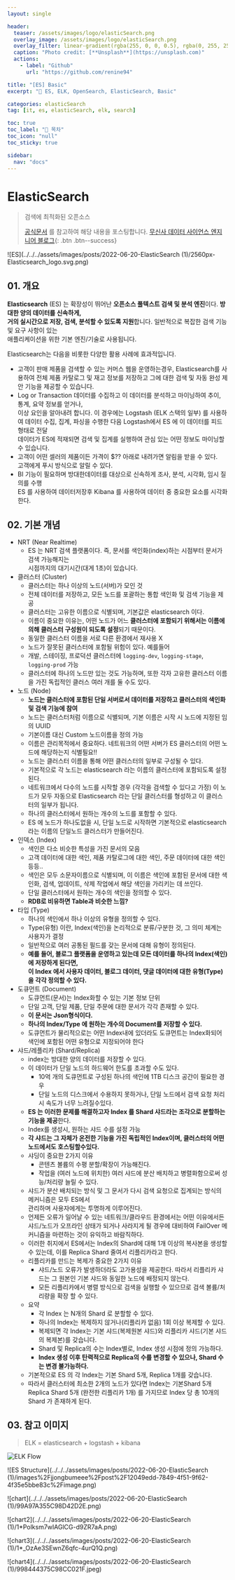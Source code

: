 ```yaml
---
layout: single

header:
  teaser: /assets/images/logo/elasticSearch.png
  overlay_image: /assets/images/logo/elasticSearch.png
  overlay_filter: linear-gradient(rgba(255, 0, 0, 0.5), rgba(0, 255, 255, 0.5))
  caption: "Photo credit: [**Unsplash**](https://unsplash.com)"
  actions:
    - label: "Github"
      url: "https://github.com/renine94"

title: "[ES] Basic"
excerpt: "🚀 ES, ELK, OpenSearch, ElasticSearch, Basic"

categories: elasticSearch
tag: [it, es, elasticSearch, elk, search]

toc: true
toc_label: "📕 목차"
toc_icon: "null"
toc_sticky: true

sidebar:
  nav: "docs"
---
```


# ElasticSearch

> 검색에 최적화된 오픈소스
>
> [공식문서](https://www.elastic.co/guide/kr/elasticsearch/reference/current/getting-started.html) 를 참고하여 해당 내용을 포스팅합니다.
> [무신사 데이터 사이언스 엔지니어 블로그](https://danthetech.netlify.app/Backend/basic-tutorial-of-python-package-elasticsearch-dsl/){: .btn .btn--success}

![ES](../../../assets/images/posts/2022-06-20-ElasticSearch (1)/2560px-Elasticsearch_logo.svg.png)

## 01. 개요

**Elasticsearch** (ES) 는 확장성이 뛰어난 **오픈소스 풀텍스트 검색 및 분석 엔진**이다. **방대한 양의 데이터를 신속하게,<br> 거의 실시간으로 저장, 검색, 분석할 수 있도록 지원**합니다. 일반적으로 복잡한 검색 기능 및 요구 사항이 있는<br> 애플리케이션을 위한 기본 엔진/기술로 사용됩니다.

Elasticsearch는 다음을 비롯한 다양한 활용 사례에 효과적입니다.

- 고객이 판매 제품을 검색할 수 있는 커머스 웹을 운영하는경우, Elasticsearch를 사용하여 전체 제품 카탈로그 및 재고 정보를 저장하고 그에 대한 검색 및 자동 완성 제안 기능을 제공할 수 있습니다.
- Log or Transaction 데이터를 수집하고 이 데이터를 분석하고 마이닝하여 추이, 통계, 요약 정보를 얻거나,<br>이상 요인을 알아내려 합니다. 이 경우에는 Logstash (ELK 스택의 일부) 를 사용하여 데이터 수집, 집계, 파싱을 수행한 다음 Logstash에서 ES 에 이 데이터를 피드 형태로 전달<br>데이터가 ES에 적재되면 검색 및 집계를 실행하여 관심 있는 어떤 정보도 마이닝할 수 있습니다.
- 고객이 어떤 셀러의 제품이든 가격이 $?? 아래로 내려가면 알림을 받을 수 있다.<br>고객에게 푸시 방식으로 알릴 수 있다.
- BI 기능이 필요하며 방대한데이터를 대상으로 신속하게 조사, 분석, 시각화, 임시 질의를 수행<br>ES 를 사용하여 데이터저장후 Kibana 를 사용하여 데이터 중 중요한 요소를 시각화한다.



## 02. 기본 개념

- NRT (Near Realtime)
  - ES 는 NRT 검색 플랫폼이다. 즉, 문서를 색인화(index)하는 시점부터 문서가 검색 가능해지는<br>시점까지의 대기시간(대게 1초)이 있습니다.
- 클러스터 (Cluster)
  - 클러스터는 하나 이상의 노드(서버)가 모인 것
  - 전체 데이터를 저장하고, 모든 노드를 포괄하는 통합 색인화 및 검색 기능을 제공
  - 클러스터는 고유한 이름으로 식별되며, 기본값은 elasticsearch 이다.
  - 이름이 중요한 이유는, 어떤 노드가 어느 **클러스터에 포함되기 위해서는 이름에 의해 클러스터 구성원이 되도록 설정**되기 때문이다.
  - 동일한 클러스터 이름을 서로 다른 환경에서 재사용 X
  - 노드가 잘못된 클러스터에 포함될 위험이 있다. 예를들어
  - 개발, 스테이징, 프로덕션 클러스터에 `logging-dev`, `logging-stage`, `logging-prod` 가능
  - 클러스터에 하나의 노드만 있는 것도 가능하며, 또한 각자 고유한 클러스터 이름을 가진 독립적인 클러스 여러 개를 둘 수도 있다.
- 노드 (Node)
  - **노드는 클러스터에 포함된 단일 서버로서 데이터를 저장하고 클러스터의 색인화 및 검색 기능에 참여**
  - 노드는 클러스터처럼 이름으로 식별되며, 기본 이름은 시작 시 노드에 지정된 임의 UUID
  - 기본이름 대신 Custom 노드이름을 정의 가능
  - 이름은 관리목적에서 중요하다. 네트워크의 어떤 서버가 ES 클러스터의 어떤 노드에 해당하는지 식별필요!!
  - 노드는 클러스터 이름을 통해 어떤 클러스터의 일부로 구성될 수 있다.
  - 기본적으로 각 노드는 elasticsearch 라는 이름의 클러스터에 포함되도록 설정된다.
  - 네트워크에서 다수의 노드를 시작할 경우 (각각을 검색할 수 있다고 가정) 이 노드가 모두 자동으로 Elasticsearch 라는 단일 클러스터를 형성하고 이 클러스터의 일부가 됩니다.
  - 하나의 클러스터에서 원하는 개수의 노드를 포함할 수 있다.
  - ES 에 노드가 하나도없을 시, 단일 노드로 시작하면 기본적으로 elasticsearch 라는 이름의 단일노드 클러스터가 만들어진다.
- 인덱스 (Index)
  - 색인은 다소 비슷한 특성을 가진 문서의 모음
  - 고객 데이터에 대한 색인, 제품 카탈로그에 대한 색인, 주문 데이터에 대한 색인 등등..
  - 색인은 모두 소문자이름으로 식별되며, 이 이름은 색인에 포함된 문서에 대한 색인화, 검색, 업데이트, 삭제 작업에서 해당 색인을 가리키는 데 쓰인다.
  - 단일 클러스터에서 원하는 개수의 색인을 정의할 수 있다.
  - **RDB로 비유하면 Table과 비슷한 느낌?**
- 타입 (Type)
  - 하나의 색인에서 하나 이상의 유형을 정의할 수 있다.
  - Type(유형) 이란, Index(색인)을 논리적으로 분류/구분한 것, 그 의미 체계는 사용자가 결정
  - 일반적으로 여러 공통된 필드를 갖는 문서에 대해 유형이 정의된다.
  - **예를 들어, 블로그 플랫폼을 운영하고 있는데 모든 데이터를 하나의 Index(색인)에 저장하게 된다면,<br>이 Index 에서 사용자 데이터, 블로그 데이터, 댓글 데이터에 대한 유형(Type)을 각각 정의할 수 있다.**
- 도큐먼트 (Document)
  - 도큐먼트(문서)는 Index화할 수 있는 기본 정보 단위
  - 단일 고객, 단일 제품, 단일 주문에 대한 문서가 각각 존재할 수 있다.
  - **이 문서는 Json형식이다.**
  - **하나의 Index/Type 에 원하는 개수의 Document를 저장할 수 있다.**
  - 도큐먼트가 물리적으로는 어떤 Index내에 있더라도 도큐먼트는 Index화되어 색인에 포함된 어떤 유형으로 지정되어야 한다
- 샤드/레플리카 (Shard/Replica)
  - index는 방대한 양의 데이터를 저장할 수 있다.
  - 이 데이터가 단일 노드의 하드웨어 한도를 초과할 수도 있다.
    - 10억 개의 도큐먼트로 구성된 하나의 색인에 1TB 디스크 공간이 필요한 경우
    - 단일 노드의 디스크에서 수용하지 못하거나, 단일 노드에서 검색 요청 처리 시 속도가 너무 느려질수있다.
  - **ES 는 이러한 문제를 해결하고자 Index 를 Shard 샤드라는 조각으로 분할하는 기능을 제공**한다.
  - Index를 생성시, 원하는 샤드 수를 설정 가능
  - **각 샤드는 그 자체가 온전한 기능을 가진 독립적인 Index이며, 클러스터의 어떤 노드에서도 호스팅할수있다.**
  - 샤딩이 중요한 2가지 이유
    - 콘텐츠 볼륨의 수평 분할/확장이 가능해진다.
    - 작업을 (여러 노드에 위치한) 여러 샤드에 분산 배치하고 병렬화함으로써 성능/처리량 늘릴 수 있다.
  - 샤드가 분산 배치되는 방식 및 그 문서가 다시 검색 요청으로 집계되는 방식의 메커니즘은 모두 ES에서<br>관리하며 사용자에게는 투명하게 이루어진다.
  - 언제든 오류가 일어날 수 있는 네트워크/클라우드 환경에서는 어떤 이유에서든 샤드/노드가 오프라인 상태가 되거나 사라지게 될 경우에 대비하여 FailOver 메커니즘을 마련하는 것이 유익하고 바람직하다.
  - 이러한 취지에서 ES에서는 Index의 Shard에 대해 1개 이상의 복사본을 생성할 수 있는데, 이를 Replica Shard 줄여서 리플리카라고 한다.
  - 리플리카를 만드는 복제가 중요한 2가지 이유
    - 샤드/노드 오류가 발생하더라도 고가용성을 제공한다. 따라서 리플리카 샤드는 그 원본인 기본 샤드와 동일한 노드에 배정되지 않는다.
    - 모든 리플리카에서 병렬 방식으로 검색을 실행할 수 있으므로 검색 볼륨/처리량을 확장 할 수 있다.
  - 요약
    - 각 Index 는 N개의 Shard 로 분할할 수 있다.
    - 하나의 Index는 복제하지 않거나(리플리카 없음) 1회 이상 복제할 수 있다.
    - 복제되면 각 Index는 기본 샤드(복제원본 샤드)와 리플리카 샤드(기본 샤드의 복제본)를 갖습니다.
    - Shard 및 Replica의 수는 Index별로, Index 생성 시점에 정의 가능하다.
    - **Index 생성 이후 탄력적으로 Replica의 수를 변경할 수 있으나, Shard 수는 변경 불가능하다.**
  - 기본적으로 ES 의 각 Index는 기본 Shard 5개, Replica 1개를 갖습니다.
  - 따라서 클러스터에 최소한 2개의 노드가 있다면 Index는 기본Shard 5개 Replica Shard 5개 (완전한 리플리카 1개) 를 가지므로 Index 당 총 10개의 Shard 가 존재하게 된다.



## 03. 참고 이미지

>  ELK = elasticsearch + logstash + kibana

![ELK Flow](https://t1.daumcdn.net/cfile/tistory/993B7E495C98CAA706)



![ES Structure](../../../assets/images/posts/2022-06-20-ElasticSearch (1)/images%2Fjjongbumeee%2Fpost%2F12049edd-7849-4f51-9f62-4f35e5bbe83c%2Fimage.png)



![chart](../../../assets/images/posts/2022-06-20-ElasticSearch (1)/99A97A355C98D42D2E.png)



![chart2](../../../assets/images/posts/2022-06-20-ElasticSearch (1)/1*Polksm7wIAGlCG-d9ZR7aA.png)



![chart3](../../../assets/images/posts/2022-06-20-ElasticSearch (1)/1*_OzAe3SEwnZ6qfc-4urQ1Q.png)



![chart4](../../../assets/images/posts/2022-06-20-ElasticSearch (1)/998444375C98CC021F.jpeg)
